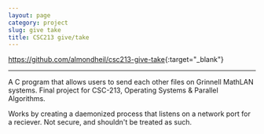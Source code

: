 ```yaml
---
layout: page
category: project
slug: give take
title: CSC213 give/take
---
```


<https://github.com/almondheil/csc213-give-take>{:target="_blank"}

---

A C program that allows users to send each other files on Grinnell MathLAN systems. Final project for CSC-213, Operating Systems & Parallel Algorithms.

Works by creating a daemonized process that listens on a network port for a reciever. Not secure, and shouldn't be treated as such.

